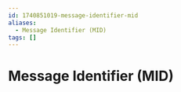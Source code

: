 ```yaml
---
id: 1740851019-message-identifier-mid
aliases:
  - Message Identifier (MID)
tags: []
---
```


# Message Identifier (MID)
